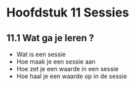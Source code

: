 # Hoofdstuk 11 Sessies

## 11.1 Wat ga je leren ?

- Wat is een sessie
- Hoe maak je een sessie aan
- Hoe zet je een waarde in een sessie
- Hoe haal je een waarde op in de sessie
